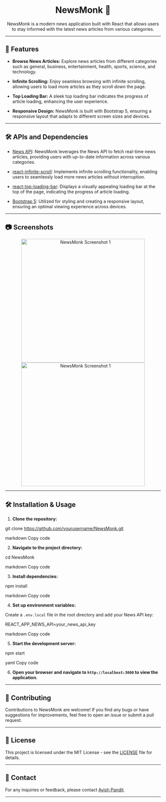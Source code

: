 <h1 align="center">NewsMonk 📰</h1>


<p align="center">
  NewsMonk is a modern news application built with React that allows users to stay informed with the latest news articles from various categories.
</p>

---

## 🚀 Features

- **Browse News Articles:** Explore news articles from different categories such as general, business, entertainment, health, sports, science, and technology.
  
- **Infinite Scrolling:** Enjoy seamless browsing with infinite scrolling, allowing users to load more articles as they scroll down the page.
  
- **Top Loading Bar:** A sleek top loading bar indicates the progress of article loading, enhancing the user experience.
  
- **Responsive Design:** NewsMonk is built with Bootstrap 5, ensuring a responsive layout that adapts to different screen sizes and devices.

---

## 🛠️ APIs and Dependencies

- [News API](https://newsapi.org/): NewsMonk leverages the News API to fetch real-time news articles, providing users with up-to-date information across various categories.

- [react-infinite-scroll](https://www.npmjs.com/package/react-infinite-scroll): Implements infinite scrolling functionality, enabling users to seamlessly load more news articles without interruption.

- [react-top-loading-bar](https://www.npmjs.com/package/react-top-loading-bar): Displays a visually appealing loading bar at the top of the page, indicating the progress of article loading.

- [Bootstrap 5](https://getbootstrap.com/docs/5.0/getting-started/introduction/): Utilized for styling and creating a responsive layout, ensuring an optimal viewing experience across devices.

---

## 📷 Screenshots

<p align="center">
    <img src="https://github.com/Avish-cde/NewsMonk/assets/84725686/06b14d9c-bda8-45b7-8a18-06a0e3208753" alt="NewsMonk Screenshot 1" width="400" />
    <img src="https://github.com/Avish-cde/NewsMonk/assets/84725686/ea87c4a0-a317-4bca-be18-c2ccd3291ed6" alt="NewsMonk Screenshot 1" width="400" />
  
</p>


---

## 🛠️ Installation & Usage

1. **Clone the repository:**

git clone https://github.com/yourusername/NewsMonk.git

markdown
Copy code

2. **Navigate to the project directory:**

cd NewsMonk

markdown
Copy code

3. **Install dependencies:**

npm install

markdown
Copy code

4. **Set up environment variables:**

Create a `.env.local` file in the root directory and add your News API key:

REACT_APP_NEWS_API=your_news_api_key

markdown
Copy code

5. **Start the development server:**

npm start

yaml
Copy code

6. **Open your browser and navigate to `http://localhost:3000` to view the application.**

---

## 🤝 Contributing

Contributions to NewsMonk are welcome! If you find any bugs or have suggestions for improvements, feel free to open an issue or submit a pull request.

---

## 📄 License

This project is licensed under the MIT License - see the [LICENSE](LICENSE) file for details.

---

## 📧 Contact

For any inquiries or feedback, please contact [Avish Pandit](mailto:avish.pandit@gmail.com).

---
